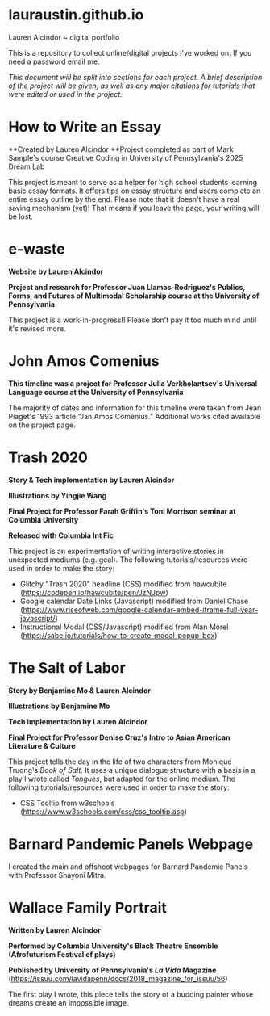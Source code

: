 # lauraustin.github.io
Lauren Alcindor ~ digital portfolio

This is a repository to collect online/digital projects I've worked on. 
If you need a password email me.

*This document will be split into sections for each project. A brief description of the project will be given, as well as any major citations for tutorials that were edited or used in the project.*

# How to Write an Essay 
**Created by Lauren Alcindor
**Project completed as part of Mark Sample's course Creative Coding in University of Pennsylvania's 2025 Dream Lab

This project is meant to serve as a helper for high school students learning basic essay formats. It offers tips on essay structure and users complete an entire essay outline by the end. Please note that it doesn't have a real saving mechanism (yet)! That means if you leave the page, your writing will be lost.

# e-waste
**Website by Lauren Alcindor**

**Project and research for Professor Juan Llamas-Rodriguez's Publics, Forms, and Futures of Multimodal Scholarship course at the University of Pennsylvania**

This project is a work-in-progress!! Please don't pay it too much mind until it's revised more. 

# John Amos Comenius 
**This timeline was a project for Professor Julia Verkholantsev's Universal Language course at the University of Pennsylvania**

The majority of dates and information for this timeline were taken from Jean Piaget's 1993 article "Jan Amos Comenius." Additional works cited available on the project page.


# Trash 2020
**Story & Tech implementation by Lauren Alcindor**

**Illustrations by Yingjie Wang**

**Final Project for Professor Farah Griffin's Toni Morrison seminar at Columbia University**

**Released with Columbia Int Fic**

This project is an experimentation of writing interactive stories in unexpected mediums (e.g. gcal). 
The following tutorials/resources were used in order to make the story:
- Glitchy "Trash 2020" headline (CSS) modified from hawcubite (https://codepen.io/hawcubite/pen/JzNJpw)
- Google calendar Date Links (Javascript) modified from Daniel Chase (https://www.riseofweb.com/google-calendar-embed-iframe-full-year-javascript/)
- Instructional Modal (CSS/Javascript) modified from Alan Morel (https://sabe.io/tutorials/how-to-create-modal-popup-box)

# The Salt of Labor
**Story by Benjamine Mo & Lauren Alcindor**

**Illustrations by Benjamine Mo**

**Tech implementation by Lauren Alcindor**

**Final Project for Professor Denise Cruz's Intro to Asian American Literature & Culture**

This project tells the day in the life of two characters from Monique Truong's *Book of Salt*. It uses a unique dialogue structure with a basis in a play I wrote called *Tongues*, but adapted for the online medium. 
The following tutorials/resources were used in order to make the story:
- CSS Tooltip from w3schools (https://www.w3schools.com/css/css_tooltip.asp)

# Barnard Pandemic Panels Webpage
I created the main and offshoot webpages for Barnard Pandemic Panels with Professor Shayoni Mitra.

# Wallace Family Portrait

**Written by Lauren Alcindor**

**Performed by Columbia University's Black Theatre Ensemble (Afrofuturism Festival of plays)**

**Published by University of Pennsylvania's *La Vida* Magazine** (https://issuu.com/lavidapenn/docs/2018_magazine_for_issuu/56)

The first play I wrote, this piece tells the story of a budding painter whose dreams create an impossible image.  
